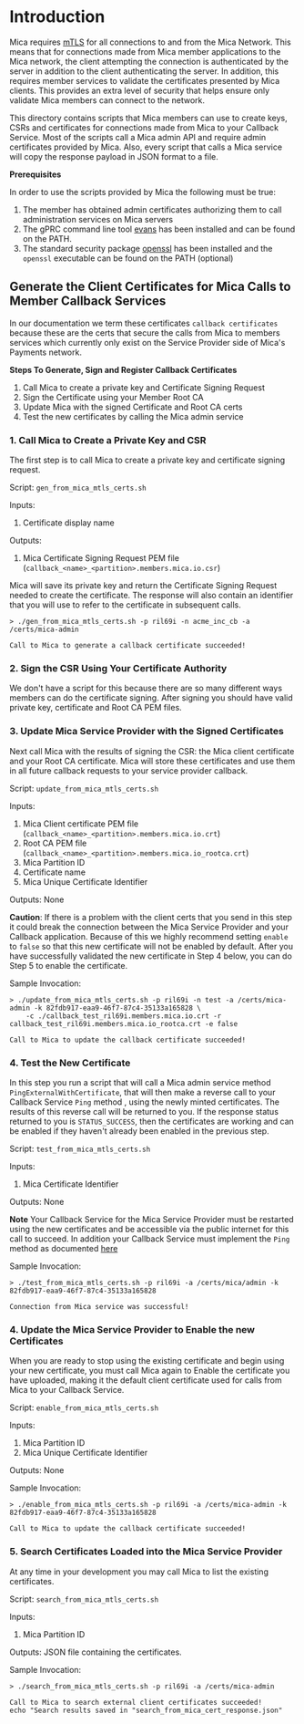 # Introduction

Mica requires [mTLS](https://en.wikipedia.org/wiki/Mutual_authentication) for all connections to and from the Mica Network. This 
means that for connections made from Mica member applications to the Mica network, the client attempting the connection 
is authenticated by the server in addition to the client authenticating the server. In addition, this requires member services
to validate the certificates presented by Mica clients. This provides an extra level of security that helps ensure only 
validate Mica members can connect to the network.

This directory contains scripts that Mica members can use to create keys, CSRs and certificates for connections
made from Mica to your Callback Service. Most of the scripts call a Mica admin API and require admin certificates 
provided by Mica. Also, every script that calls a Mica service will copy the response payload in JSON format to a file.

**Prerequisites**

In order to use the scripts provided by Mica the following must be true:
1. The member has obtained admin certificates authorizing them to call administration services on Mica servers
2. The gPRC command line tool [evans](https://github.com/ktr0731/evans) has been installed and can be found on the PATH.
3. The standard security package [openssl](https://www.openssl.org/) has been installed and the `openssl` executable can be found on the PATH (optional)

## Generate the Client Certificates for Mica Calls to Member Callback Services
In our documentation we term these certificates `callback certificates` because these are the certs that secure
the calls from Mica to members services which currently only exist on the Service Provider side of Mica's
Payments network.

**Steps To Generate, Sign and Register Callback Certificates**

1. Call Mica to create a private key and Certificate Signing Request
2. Sign the Certificate using your Member Root CA
3. Update Mica with the signed Certificate and Root CA certs
4. Test the new certificates by calling the Mica admin service

### 1. Call Mica to Create a Private Key and CSR
The first step is to call Mica to create a private key and certificate signing request.

Script: `gen_from_mica_mtls_certs.sh`

Inputs:
1. Certificate display name

Outputs:
1. Mica Certificate Signing Request PEM file (`callback_<name>_<partition>.members.mica.io.csr`)

Mica will save its private key and return the Certificate Signing Request needed to create the certificate. The response 
will also contain an identifier that you will use to refer to the certificate in subsequent calls.

```text
> ./gen_from_mica_mtls_certs.sh -p ril69i -n acme_inc_cb -a /certs/mica-admin

Call to Mica to generate a callback certificate succeeded!
```
### 2. Sign the CSR Using Your Certificate Authority
We don't have a script for this because there are so many different ways members can do the certificate signing. After
signing you should have valid private key, certificate and Root CA PEM files.

### 3. Update Mica Service Provider with the Signed Certificates
Next call Mica with the results of signing the CSR: the Mica client certificate and your Root CA certificate.
Mica will store these certificates and use them in all future callback requests to your service provider callback.

Script: `update_from_mica_mtls_certs.sh`

Inputs:
1. Mica Client certificate PEM file (`callback_<name>_<partition>.members.mica.io.crt`)
2. Root CA PEM file (`callback_<name>_<partition>.members.mica.io_rootca.crt`)
3. Mica Partition ID
4. Certificate name
5. Mica Unique Certificate Identifier 

Outputs:
None

**Caution**: If there is a problem with the client certs that you send in this step it could break the connection
between the Mica Service Provider and your Callback application. Because of this we highly recommend setting `enable`
to `false` so that this new certificate will not be enabled by default. After you have successfully validated the new 
certificate in Step 4 below, you can do Step 5 to enable the certificate.

Sample Invocation:
```text
> ./update_from_mica_mtls_certs.sh -p ril69i -n test -a /certs/mica-admin -k 82fdb917-eaa9-46f7-87c4-35133a165828 \
    -c ./callback_test_ril69i.members.mica.io.crt -r callback_test_ril69i.members.mica.io_rootca.crt -e false
    
Call to Mica to update the callback certificate succeeded!
```

### 4. Test the New Certificate
In this step you run a script that will call a Mica admin service method `PingExternalWithCertificate`, that will then
make a reverse call to your Callback Service `Ping` method , using the newly minted certificates. The results of this 
reverse call will be returned to you. If the response status returned to you is `STATUS_SUCCESS`, then the certificates 
are working and can be enabled if they haven't already been enabled in the previous step.

Script: `test_from_mica_mtls_certs.sh`

Inputs:
1. Mica Certificate Identifier 

Outputs:
None

**Note** Your Callback Service for the Mica Service Provider must be restarted using the new certificates and be accessible 
via the public internet for this call to succeed. In addition your Callback Service must implement the `Ping` method as
documented [here](https://developer.mica.io/issuer/tl-dr/#implementing-a-service-provider-service)

Sample Invocation:
```text
> ./test_from_mica_mtls_certs.sh -p ril69i -a /certs/mica/admin -k 82fdb917-eaa9-46f7-87c4-35133a165828 

Connection from Mica service was successful!
```
### 4. Update the Mica Service Provider to Enable the new Certificates
When you are ready to stop using the existing certificate and begin using your new certificate, you must call
Mica again to Enable the certificate you have uploaded, making it the default client certificate used for calls
from Mica to your Callback Service.

Script: `enable_from_mica_mtls_certs.sh`

Inputs:
1. Mica Partition ID
2. Mica Unique Certificate Identifier

Outputs:
None

Sample Invocation:
```text
> ./enable_from_mica_mtls_certs.sh -p ril69i -a /certs/mica-admin -k 82fdb917-eaa9-46f7-87c4-35133a165828 
    
Call to Mica to update the callback certificate succeeded!
```
### 5. Search Certificates Loaded into the Mica Service Provider
At any time in your development you may call Mica to list the existing certificates.

Script: `search_from_mica_mtls_certs.sh`

Inputs:
1. Mica Partition ID

Outputs:
JSON file containing the certificates.

Sample Invocation:
```text
> ./search_from_mica_mtls_certs.sh -p ril69i -a /certs/mica-admin 
    
Call to Mica to search external client certificates succeeded!
echo "Search results saved in "search_from_mica_cert_response.json"
```



